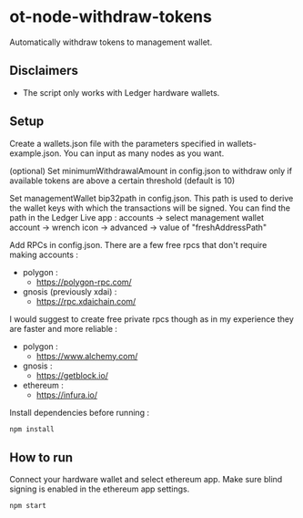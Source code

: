 # ot-node-withdraw-tokens

Automatically withdraw tokens to management wallet.

## Disclaimers

- The script only works with Ledger hardware wallets.

## Setup

Create a wallets.json file with the parameters specified in wallets-example.json. You can input as many nodes as you want.

(optional) Set minimumWithdrawalAmount in config.json to withdraw only if available tokens are above a certain threshold (default is 10)

Set managementWallet bip32path in config.json. This path is used to derive the wallet keys with which the transactions will be signed. You can find the path in the Ledger Live app : accounts -> select management wallet account -> wrench icon -> advanced -> value of "freshAddressPath"

Add RPCs in config.json. There are a few free rpcs that don't require making accounts :

- polygon :
  - https://polygon-rpc.com/
- gnosis (previously xdai) :
  - https://rpc.xdaichain.com/ 

I would suggest to create free private rpcs though as in my experience they are faster and more reliable :

- polygon :
  - https://www.alchemy.com/
- gnosis :
  - https://getblock.io/
- ethereum :
  - https://infura.io/

Install dependencies before running :

```sh
npm install
```

## How to run

Connect your hardware wallet and select ethereum app. Make sure blind signing is enabled in the ethereum app settings.

```sh
npm start
```
